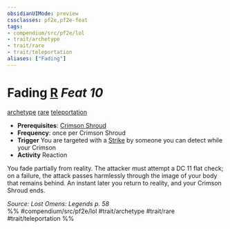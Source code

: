 ```yaml
---
obsidianUIMode: preview
cssclasses: pf2e,pf2e-feat
tags:
- compendium/src/pf2e/lol
- trait/archetype
- trait/rare
- trait/teleportation
aliases: ["Fading"]
---
```

# Fading  [R](rules/core-rulebook/chapter-9-playing-the-game.md#Actions "Reaction") *Feat 10*  
[archetype](rules/traits/archetype.md "Archetype Feat Trait")  [rare](rules/traits/rare.md "Rare Rarity Trait")  [teleportation](rules/traits/teleportation.md "Teleportation Effect Trait")  

- **Prerequisites**: [Crimson Shroud](compendium/feats/crimson-shroud-lowg.md)
- **Frequency**: once per Crimson Shroud
- **Trigger** You are targeted with a [Strike](rules/actions/strike.md) by someone you can detect while your Crimson
- **Activity** Reaction

You fade partially from reality. The attacker must attempt a DC 11 flat check; on a failure, the attack passes harmlessly through the image of your body that remains behind. An instant later you return to reality, and your Crimson Shroud ends.

*Source: Lost Omens: Legends p. 58*  
%% #compendium/src/pf2e/lol #trait/archetype #trait/rare #trait/teleportation %%